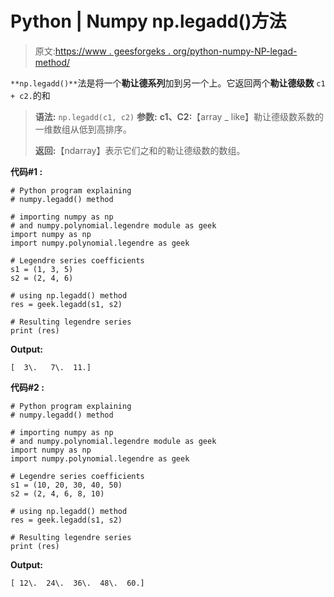 # Python | Numpy np.legadd()方法

> 原文:[https://www . geesforgeks . org/python-numpy-NP-legad-method/](https://www.geeksforgeeks.org/python-numpy-np-legadd-method/)

`**np.legadd()**`法是将一个**勒让德系列**加到另一个上。它返回两个**勒让德级数** `c1 + c2.`的和

> **语法:** `np.legadd(c1, c2)`
> **参数:**
> **c1、C2:**【array _ like】勒让德级数系数的一维数组从低到高排序。
> 
> **返回:**【ndarray】表示它们之和的勒让德级数的数组。

**代码#1 :**

```
# Python program explaining
# numpy.legadd() method 

# importing numpy as np  
# and numpy.polynomial.legendre module as geek 
import numpy as np 
import numpy.polynomial.legendre as geek

# Legendre series coefficients
s1 = (1, 3, 5) 
s2 = (2, 4, 6)    

# using np.legadd() method 
res = geek.legadd(s1, s2) 

# Resulting legendre series
print (res) 
```

**Output:**

```
[  3\.   7\.  11.]

```

**代码#2 :**

```
# Python program explaining
# numpy.legadd() method 

# importing numpy as np  
# and numpy.polynomial.legendre module as geek 
import numpy as np 
import numpy.polynomial.legendre as geek

# Legendre series coefficients
s1 = (10, 20, 30, 40, 50) 
s2 = (2, 4, 6, 8, 10)    

# using np.legadd() method 
res = geek.legadd(s1, s2) 

# Resulting legendre series
print (res) 
```

**Output:**

```
[ 12\.  24\.  36\.  48\.  60.]

```